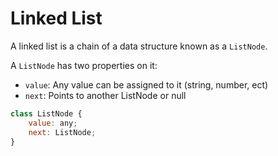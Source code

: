 # Linked List

A linked list is a chain of a data structure known as a `ListNode`.

A `ListNode` has two properties on it:

-   `value`: Any value can be assigned to it (string, number, ect)
-   `next`: Points to another ListNode or null

```js
class ListNode {
	value: any;
	next: ListNode;
}
```
